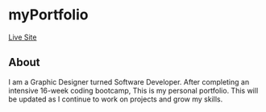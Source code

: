 # myPortfolio

[Live Site](https://portfolio.loragriffin.com)

## About
I am a Graphic Designer turned Software Developer. After completing an intensive 16-week coding bootcamp, This is my personal portfolio. This will be updated as I continue to work on projects and grow my skills.
